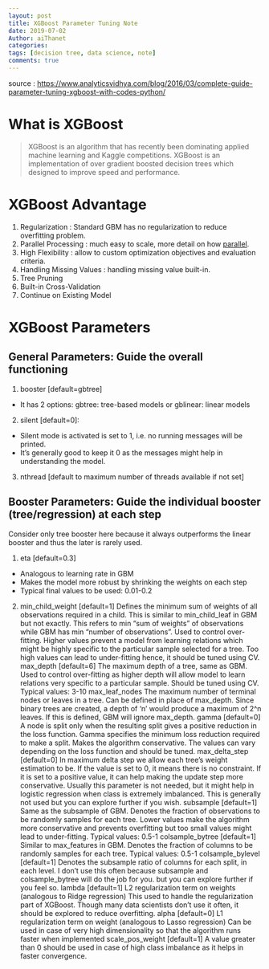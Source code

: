 ```yaml
---
layout: post
title: XGBoost Parameter Tuning Note
date: 2019-07-02
Author: aiThanet
categories:
tags: [decision tree, data science, note]
comments: true
---
```


source : <https://www.analyticsvidhya.com/blog/2016/03/complete-guide-parameter-tuning-xgboost-with-codes-python/>

# What is XGBoost

> XGBoost is an algorithm that has recently been dominating applied machine learning and Kaggle competitions.
> XGBoost is an implementation of over gradient boosted decision trees which designed to improve speed and performance.

# XGBoost Advantage

1. Regularization : Standard GBM has no regularization to reduce overfitting problem.
2. Parallel Processing : much easy to scale, more detail on how [parallel](http://zhanpengfang.github.io/418home.html).
3. High Flexibility : allow to custom optimization objectives and evaluation criteria.
4. Handling Missing Values : handling missing value built-in.
5. Tree Pruning
6. Built-in Cross-Validation
7. Continue on Existing Model

# XGBoost Parameters

## General Parameters: Guide the overall functioning

1. booster [default=gbtree]

- It has 2 options: gbtree: tree-based models or gblinear: linear models

2. silent [default=0]:

- Silent mode is activated is set to 1, i.e. no running messages will be printed.
- It’s generally good to keep it 0 as the messages might help in understanding the model.

3. nthread [default to maximum number of threads available if not set]

## Booster Parameters: Guide the individual booster (tree/regression) at each step

Consider only tree booster here because it always outperforms the linear booster and thus the later is rarely used.

1. eta [default=0.3]

- Analogous to learning rate in GBM
- Makes the model more robust by shrinking the weights on each step
- Typical final values to be used: 0.01-0.2

2. min_child_weight [default=1]
   Defines the minimum sum of weights of all observations required in a child.
   This is similar to min_child_leaf in GBM but not exactly. This refers to min “sum of weights” of observations while GBM has min “number of observations”.
   Used to control over-fitting. Higher values prevent a model from learning relations which might be highly specific to the particular sample selected for a tree.
   Too high values can lead to under-fitting hence, it should be tuned using CV.
   max_depth [default=6]
   The maximum depth of a tree, same as GBM.
   Used to control over-fitting as higher depth will allow model to learn relations very specific to a particular sample.
   Should be tuned using CV.
   Typical values: 3-10
   max_leaf_nodes
   The maximum number of terminal nodes or leaves in a tree.
   Can be defined in place of max_depth. Since binary trees are created, a depth of ‘n’ would produce a maximum of 2^n leaves.
   If this is defined, GBM will ignore max_depth.
   gamma [default=0]
   A node is split only when the resulting split gives a positive reduction in the loss function. Gamma specifies the minimum loss reduction required to make a split.
   Makes the algorithm conservative. The values can vary depending on the loss function and should be tuned.
   max_delta_step [default=0]
   In maximum delta step we allow each tree’s weight estimation to be. If the value is set to 0, it means there is no constraint. If it is set to a positive value, it can help making the update step more conservative.
   Usually this parameter is not needed, but it might help in logistic regression when class is extremely imbalanced.
   This is generally not used but you can explore further if you wish.
   subsample [default=1]
   Same as the subsample of GBM. Denotes the fraction of observations to be randomly samples for each tree.
   Lower values make the algorithm more conservative and prevents overfitting but too small values might lead to under-fitting.
   Typical values: 0.5-1
   colsample_bytree [default=1]
   Similar to max_features in GBM. Denotes the fraction of columns to be randomly samples for each tree.
   Typical values: 0.5-1
   colsample_bylevel [default=1]
   Denotes the subsample ratio of columns for each split, in each level.
   I don’t use this often because subsample and colsample_bytree will do the job for you. but you can explore further if you feel so.
   lambda [default=1]
   L2 regularization term on weights (analogous to Ridge regression)
   This used to handle the regularization part of XGBoost. Though many data scientists don’t use it often, it should be explored to reduce overfitting.
   alpha [default=0]
   L1 regularization term on weight (analogous to Lasso regression)
   Can be used in case of very high dimensionality so that the algorithm runs faster when implemented
   scale_pos_weight [default=1]
   A value greater than 0 should be used in case of high class imbalance as it helps in faster convergence.
